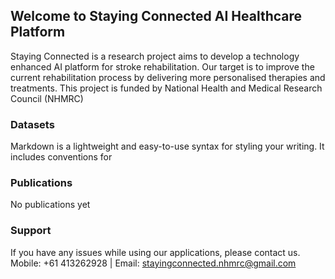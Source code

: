 ## Welcome to Staying Connected AI Healthcare Platform

Staying Connected is a research project aims to develop a technology enhanced AI platform for stroke rehabilitation. Our target is to improve the current rehabilitation process by delivering more personalised therapies and treatments. This project is funded by National Health and Medical Research Council (NHMRC)

### Datasets

Markdown is a lightweight and easy-to-use syntax for styling your writing. It includes conventions for

### Publications

No publications yet

### Support

If you have any issues while using our applications, please contact us.
Mobile: +61 413262928 | Email: stayingconnected.nhmrc@gmail.com
